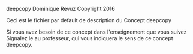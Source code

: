 deepcopy
Dominique Revuz Copyright 2016

Ceci est le fichier par default de description du Concept deepcopy

Si vous avez besoin de ce concept dans l'enseignement que vous suivez
 Signalez le au professeur, qui vous indiquera le sens de ce concept deepcopy.
